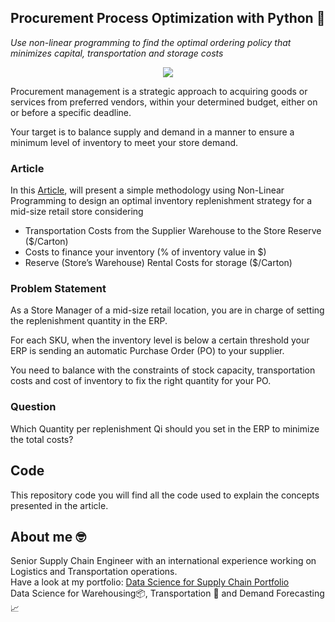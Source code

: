 ## Procurement Process Optimization with Python 🚛
*Use non-linear programming to find the optimal ordering policy that minimizes capital, transportation and storage costs*

<p align="center">
  <img align="center" src="https://miro.medium.com/max/1280/1*LlLZcqtUGUdqwLHSfF_N3g.png">
</p>

Procurement management is a strategic approach to acquiring goods or services from preferred vendors, within your determined budget, either on or before a specific deadline.

Your target is to balance supply and demand in a manner to ensure a minimum level of inventory to meet your store demand.

### Article
In this [Article](https://towardsdatascience.com/procurement-process-optimization-with-python-a4c7a2e3ba76), will present a simple methodology using Non-Linear Programming to design an optimal inventory replenishment strategy for a mid-size retail store considering
- Transportation Costs from the Supplier Warehouse to the Store Reserve ($/Carton)
- Costs to finance your inventory (% of inventory value in $)
- Reserve (Store’s Warehouse) Rental Costs for storage ($/Carton)

### Problem Statement
As a Store Manager of a mid-size retail location, you are in charge of setting the replenishment quantity in the ERP.

For each SKU, when the inventory level is below a certain threshold your ERP is sending an automatic Purchase Order (PO) to your supplier.

You need to balance with the constraints of stock capacity, transportation costs and cost of inventory to fix the right quantity for your PO.

### Question
Which Quantity per replenishment Qi should you set in the ERP to minimize the total costs?

## Code
This repository code you will find all the code used to explain the concepts presented in the article.

## About me 🤓
Senior Supply Chain Engineer with an international experience working on Logistics and Transportation operations. \
Have a look at my portfolio: [Data Science for Supply Chain Portfolio](https://samirsaci.com) \
Data Science for Warehousing📦, Transportation 🚚 and Demand Forecasting 📈 
